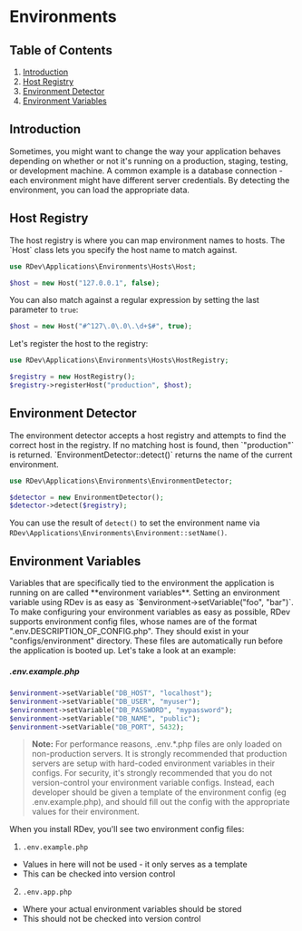 # Environments

## Table of Contents
1. [Introduction](#introduction)
2. [Host Registry](#host-registry)
3. [Environment Detector](#environment-detector)
4. [Environment Variables](#environment-variables)

<h2 id="introduction">Introduction</h2>
Sometimes, you might want to change the way your application behaves depending on whether or not it's running on a production, staging, testing, or development machine.  A common example is a database connection - each environment might have different server credentials.  By detecting the environment, you can load the appropriate data.

<h2 id="host-registry">Host Registry</h2>
The host registry is where you can map environment names to hosts.  The `Host` class lets you specify the host name to match against.

```php
use RDev\Applications\Environments\Hosts\Host;

$host = new Host("127.0.0.1", false);
```

You can also match against a regular expression by setting the last parameter to `true`:

```php
$host = new Host("#^127\.0\.0\.\d+$#", true);
```

Let's register the host to the registry:

```php
use RDev\Applications\Environments\Hosts\HostRegistry;

$registry = new HostRegistry();
$registry->registerHost("production", $host);
```

<h2 id="environment-detector">Environment Detector</h2>
The environment detector accepts a host registry and attempts to find the correct host in the registry.  If no matching host is found, then `"production"` is returned.  `EnvironmentDetector::detect()` returns the name of the current environment.

```php
use RDev\Applications\Environments\EnvironmentDetector;

$detector = new EnvironmentDetector();
$detector->detect($registry);
```

You can use the result of `detect()` to set the environment name via `RDev\Applications\Environments\Environment::setName()`.

<h2 id="environment-variables">Environment Variables</h2>
Variables that are specifically tied to the environment the application is running on are called **environment variables**.  Setting an environment variable using RDev is as easy as `$environment->setVariable("foo", "bar")`.  To make configuring your environment variables as easy as possible, RDev supports environment config files, whose names are of the format ".env.DESCRIPTION_OF_CONFIG.php".  They should exist in your "configs/environment" directory.  These files are automatically run before the application is booted up.  Let's take a look at an example:
 
##### .env.example.php
```php
$environment->setVariable("DB_HOST", "localhost");
$environment->setVariable("DB_USER", "myuser");
$environment->setVariable("DB_PASSWORD", "mypassword");
$environment->setVariable("DB_NAME", "public");
$environment->setVariable("DB_PORT", 5432);
```

> **Note:** For performance reasons, .env.*.php files are only loaded on non-production servers.  It is strongly recommended that production servers are setup with hard-coded environment variables in their configs.  For security, it's strongly recommended that you do not version-control your environment variable configs.  Instead, each developer should be given a template of the environment config (eg .env.example.php), and should fill out the config with the appropriate values for their environment.

When you install RDev, you'll see two environment config files:

1. `.env.example.php`
  * Values in here will not be used - it only serves as a template
  * This can be checked into version control
2. `.env.app.php`
  * Where your actual environment variables should be stored
  * This should not be checked into version control